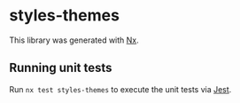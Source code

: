 # styles-themes

This library was generated with [Nx](https://nx.dev).

## Running unit tests

Run `nx test styles-themes` to execute the unit tests via [Jest](https://jestjs.io).
